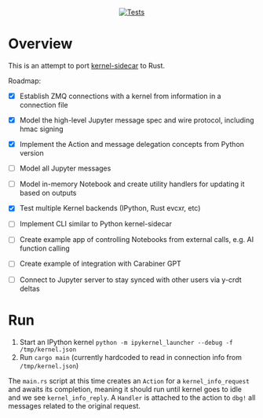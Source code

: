 <p align="center">
<a href="https://github.com/kafonek/kernel-sidecar-rs/actions/workflows/ci.yaml">
    <img src="https://github.com/kafonek/kernel-sidecar-rs/actions/workflows/ci.yaml/badge.svg" alt="Tests" />
</a>
</p>

# Overview

This is an attempt to port [kernel-sidecar](https://github.com/kafonek/kernel-sidecar) to Rust.

Roadmap:
 - [x] Establish ZMQ connections with a kernel from information in a connection file
 - [x] Model the high-level Jupyter message spec and wire protocol, including hmac signing
 - [x] Implement the Action and message delegation concepts from Python version
 - [ ] Model all Jupyter messages
 - [ ] Model in-memory Notebook and create utility handlers for updating it based on outputs
 - [x] Test multiple Kernel backends (IPython, Rust evcxr, etc)
 - [ ] Implement CLI similar to Python kernel-sidecar
 - [ ] Create example app of controlling Notebooks from external calls, e.g. AI function calling
 - [ ] Create example of integration with Carabiner GPT
 - [ ] Connect to Jupyter server to stay synced with other users via y-crdt deltas


# Run

1. Start an IPython kernel `python -m ipykernel_launcher --debug -f /tmp/kernel.json`
2. Run `cargo main` (currently hardcoded to read in connection info from `/tmp/kernel.json`)

The `main.rs` script at this time creates an `Action` for a `kernel_info_request` and awaits its completion, meaning it should run until kernel goes to idle and we see `kernel_info_reply`. A `Handler` is attached to the action to `dbg!` all messages related to the original request.